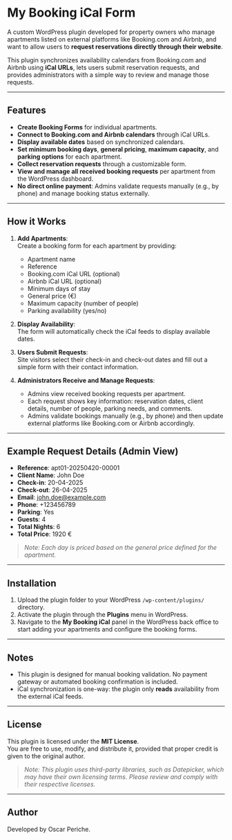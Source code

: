 # My Booking iCal Form

A custom WordPress plugin developed for property owners who manage apartments listed on external platforms like Booking.com and Airbnb, and want to allow users to **request reservations directly through their website**.

This plugin synchronizes availability calendars from Booking.com and Airbnb using **iCal URLs**, lets users submit reservation requests, and provides administrators with a simple way to review and manage those requests.

---

## Features

- **Create Booking Forms** for individual apartments.
- **Connect to Booking.com and Airbnb calendars** through iCal URLs.
- **Display available dates** based on synchronized calendars.
- **Set minimum booking days**, **general pricing**, **maximum capacity**, and **parking options** for each apartment.
- **Collect reservation requests** through a customizable form.
- **View and manage all received booking requests** per apartment from the WordPress dashboard.
- **No direct online payment**: Admins validate requests manually (e.g., by phone) and manage booking status externally.

---

## How it Works

1. **Add Apartments**:  
   Create a booking form for each apartment by providing:
   - Apartment name
   - Reference
   - Booking.com iCal URL (optional)
   - Airbnb iCal URL (optional)
   - Minimum days of stay
   - General price (€)
   - Maximum capacity (number of people)
   - Parking availability (yes/no)

2. **Display Availability**:  
   The form will automatically check the iCal feeds to display available dates.

3. **Users Submit Requests**:  
   Site visitors select their check-in and check-out dates and fill out a simple form with their contact information.

4. **Administrators Receive and Manage Requests**:  
   - Admins view received booking requests per apartment.
   - Each request shows key information: reservation dates, client details, number of people, parking needs, and comments.
   - Admins validate bookings manually (e.g., by phone) and then update external platforms like Booking.com or Airbnb accordingly.

---

## Example Request Details (Admin View)

- **Reference**: apt01-20250420-00001  
- **Client Name**: John Doe  
- **Check-in**: 20-04-2025  
- **Check-out**: 26-04-2025  
- **Email**: john.doe@example.com  
- **Phone**: +123456789  
- **Parking**: Yes  
- **Guests**: 4  
- **Total Nights**: 6  
- **Total Price**: 1920 €

> *Note: Each day is priced based on the general price defined for the apartment.*

---

## Installation

1. Upload the plugin folder to your WordPress `/wp-content/plugins/` directory.
2. Activate the plugin through the **Plugins** menu in WordPress.
3. Navigate to the **My Booking iCal** panel in the WordPress back office to start adding your apartments and configure the booking forms.

---

## Notes

- This plugin is designed for manual booking validation. No payment gateway or automated booking confirmation is included.
- iCal synchronization is one-way: the plugin only **reads** availability from the external iCal feeds.

---

## License

This plugin is licensed under the **MIT License**.  
You are free to use, modify, and distribute it, provided that proper credit is given to the original author.  

> *Note: This plugin uses third-party libraries, such as Datepicker, which may have their own licensing terms. Please review and comply with their respective licenses.*

---

## Author

Developed by Oscar Periche.
